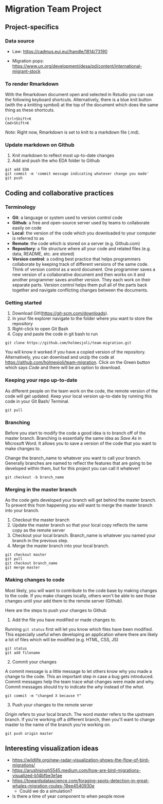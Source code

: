 # Migration Team Project

## Project-specifics

### Data source

* Law: https://cadmus.eui.eu//handle/1814/73190

* Migration pops: https://www.un.org/development/desa/pd/content/international-migrant-stock

### To render Rmarkdown

With the Rmarkdown document open and selected in Rstudio you can use the following keyboard shortcuts. Alternatively, there is a blue knit button (with the a knitting symbol) at the top of the document which does the same thing as these shortcuts.

```
Ctrl+Shift+K
Cmd+Shift+K
```

*Note*: Right now, Rmarkdown is set to knit to a markdown file (.md).

### Update markdown on Github

1. Knit markdown to reflect most up-to-date changes
2. Add and push the who EDA folder to Github

```
git add EDA
git commit -m 'commit message indicating whatever change you made'
git push
```

## Coding and collaborative practices

### Terminology

* **Git**: a language or system used to version control code
* **Github**: a free and open-source server used by teams to collaborate easily on code
* **Local**: the version of the code which you downloaded to your computer is referred to as
* **Remote**: the code which is stored on a server (e.g. Github.com)
* **Repository**: a file structure where all your code and related files (e.g. data, README, etc. are stored)
* **Version control**: a coding best practice that helps programmers collaborate by keeping track of different versions of the same code. Think of version control as a word document. One programmer saves a new version of a collaborative document and then works on it and another programmer saves another version. They each work on their separate parts. Version control helps them pull all of the parts back together and navigate conflicting changes between the documents.

### Getting started

1. Download Git!(https://git-scm.com/downloads).
2. In your file explorer navigate to the folder where you want to store the repository
3. Right-click to open Git Bash
4. Copy and paste the code in git bash to run

```
git clone https://github.com/holmesjoli/team-migration.git
```

You will know it worked if you have a copied version of the repository. Alternatively, you can download and unzip the code at https://github.com/holmesjoli/team-migration. Click on the Green button which says *Code* and there will be an option to download. 

### Keeping your repo up-to-date

As different people on the team work on the code, the remote version of the code will get updated. Keep your local version up-to-date by running this code in your Git Bash/ Terminal.

```
git pull
```

### Branching

Before you start to modify the code a good idea is to branch off of the master branch. Branching is essentially the same idea as *Save As* in Microsoft Word. It allows you to save a version of the code that you want to make changes to.

Change the branch_name to whatever you want to call your branch. Generally branches are named to reflect the features that are going to be developed within them, but for this project you can call it whatever!

```
git checkout -b branch_name
```

### Merging in the master branch

As the code gets developed your branch will get behind the master branch. To prevent this from happening you will want to merge the master branch into your branch.

1. Checkout the master branch
2. Update the master branch so that your local copy reflects the same copy as the remote server
3. Checkout your local branch. Branch_name is whatever you named your branch in the previous step.
4. Merge the master branch into your local branch.

```
git checkout master
git pull
git checkout branch_name
git merge master
```

### Making changes to code

Most likely, you will want to contribute to the code base by making changes to the code. If you make changes locally, others won't be able to see those changes until your add them to the remote server (Github).

Here are the steps to push your changes to Github

1. Add the file you have modified or made changes to. 

Running `git status` first will let you know which files have been modified. This especially useful when developing an application where there are likely a lot of files which will be modified (e.g. HTML, CSS, JS)

```
git status
git add filename
```

2. Commit your changes

A commit message is a little message to let others know why you made a change to the code. This an important step in case a bug gets introduced. Commit messages help the team trace what changes were made and why. Commit messages should try to indicate the *why* instead of the *what*.

```
git commit -m "changed X because Y"
```

3. Push your changes to the remote server

*Origin* refers to your local branch. The word *master* refers to the upstream branch. If you're working off a different branch, then you'll want to change master to the name of the branch you're working on.
```
git push origin master
```

## Interesting visualization ideas

* https://wildlife.org/new-radar-visualization-shows-the-flow-of-bird-migrations/
* https://arushisingh5545.medium.com/how-are-bird-migrations-visualized-b14bfbe3e1ae
* https://towardsdatascience.com/foraging-spots-detection-in-great-whales-migration-routes-19ee4540930e
  * Could we do a simulation? 
* Is there a time of year component to when people move
